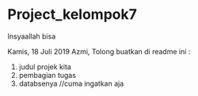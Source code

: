 # Project_kelompok7
Insyaallah bisa



Kamis, 18 Juli 2019
Azmi, Tolong buatkan di readme ini :
1. judul projek kita
2. pembagian tugas
3. databsenya
//cuma ingatkan aja
